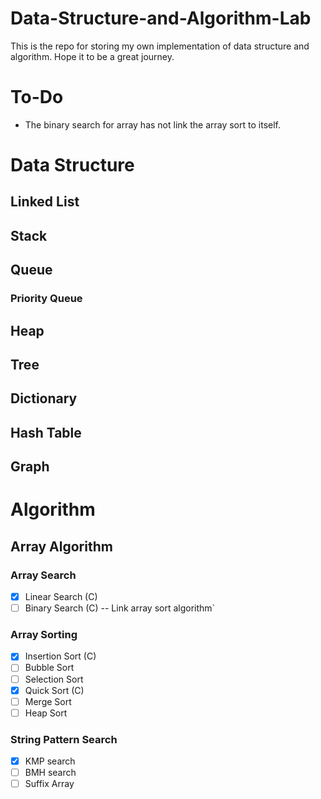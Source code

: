 # Data-Structure-and-Algorithm-Lab
This is the repo for storing my own implementation of data structure and algorithm. Hope it to be a great journey.

# To-Do
- The binary search for array has not link the array sort to itself.

# Data Structure
## Linked List
## Stack
## Queue
### Priority Queue
## Heap
## Tree
## Dictionary
## Hash Table
## Graph

# Algorithm
## Array Algorithm
### Array Search
- [x] Linear Search (C)
- [ ] Binary Search (C) -- Link array sort algorithm`
### Array Sorting
- [x] Insertion Sort (C)
- [ ] Bubble Sort
- [ ] Selection Sort
- [x] Quick Sort (C)
- [ ] Merge Sort
- [ ] Heap Sort
### String Pattern Search
- [x] KMP search
- [ ] BMH search
- [ ] Suffix Array
